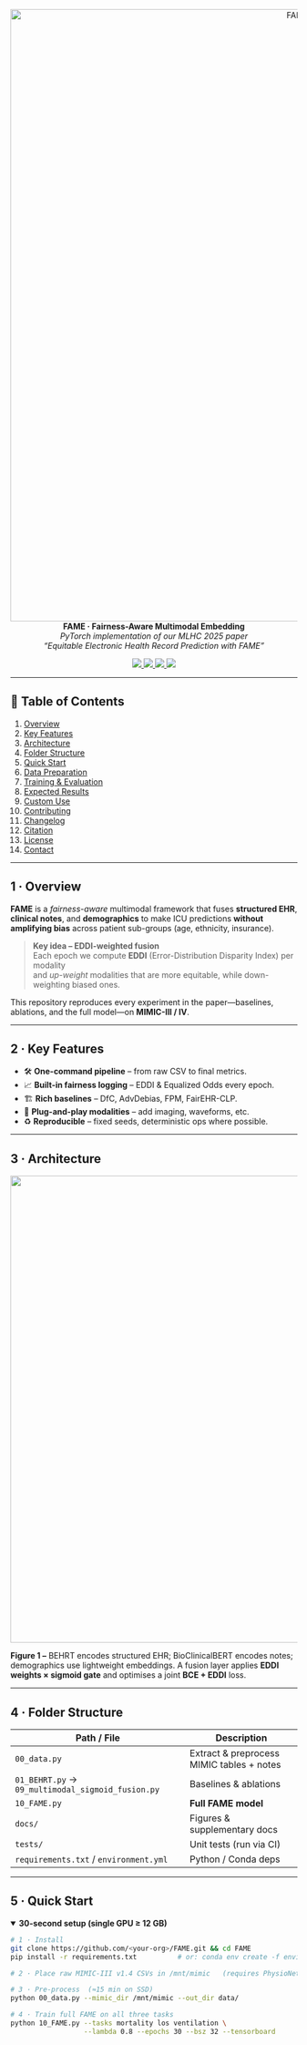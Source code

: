 <!-- ==================================================================== -->
<!--  README for FAME: Fairness-Aware Multimodal Embedding                -->
<!-- ==================================================================== -->

<p align="center">
  <img width="1075"
       alt="FAME architecture"
       src="https://github.com/user-attachments/assets/b3f603fa-b594-4723-bf5f-d8a5bacbf384" />
  <br>
  <b>FAME · Fairness-Aware Multimodal Embedding</b><br>
  <i>PyTorch implementation of our MLHC 2025 paper<br>
     “Equitable Electronic Health Record Prediction with FAME”</i>
</p>

<p align="center">
  <a href="https://arxiv.org/abs/2506.13104">
    <img src="https://img.shields.io/badge/arXiv-2506.13104-b31b1b">
  </a>
  <a href="https://github.com/&lt;your-org&gt;/FAME/actions">
    <img src="https://github.com/&lt;your-org&gt;/FAME/workflows/CI/badge.svg">
  </a>
  <a href="LICENSE">
    <img src="https://img.shields.io/badge/license-MIT-green">
  </a>
  <a href="https://pytorch.org">
    <img src="https://img.shields.io/badge/PyTorch-2.1%20%2B-ee4c2c">
  </a>
</p>


---

## 📜 Table of Contents
1. [Overview](#overview)  
2. [Key Features](#key-features)  
3. [Architecture](#architecture)  
4. [Folder Structure](#folder-structure)  
5. [Quick Start](#quick-start)  
6. [Data Preparation](#data-preparation)  
7. [Training & Evaluation](#training--evaluation)  
8. [Expected Results](#expected-results)  
9. [Custom Use](#custom-use)  
10. [Contributing](#contributing)  
11. [Changelog](#changelog)  
12. [Citation](#citation)  
13. [License](#license)  
14. [Contact](#contact)  

---

## 1 · Overview
**FAME** is a *fairness-aware* multimodal framework that fuses **structured EHR**, **clinical notes**, and **demographics** to make ICU predictions **without amplifying bias** across patient sub-groups (age, ethnicity, insurance).

> **Key idea – EDDI-weighted fusion**  
> Each epoch we compute **EDDI** (Error-Distribution Disparity Index) per modality  
> and *up-weight* modalities that are more equitable, while down-weighting biased ones.

This repository reproduces every experiment in the paper—baselines, ablations, and the full model—on **MIMIC-III / IV**.

---

## 2 · Key Features
* 🛠 **One-command pipeline** – from raw CSV to final metrics.  
* 📈 **Built-in fairness logging** – EDDI & Equalized Odds every epoch.  
* 🏗 **Rich baselines** – DfC, AdvDebias, FPM, FairEHR-CLP.  
* 🔌 **Plug-and-play modalities** – add imaging, waveforms, etc.  
* ♻ **Reproducible** – fixed seeds, deterministic ops where possible.

---

## 3 · Architecture
<p align="center">
  <img src="docs/figures/fame_architecture.png" width="820">
</p>

**Figure 1 –** BEHRT encodes structured EHR; BioClinicalBERT encodes notes;  
demographics use lightweight embeddings. A fusion layer applies **EDDI weights × sigmoid gate** and optimises a joint **BCE + EDDI** loss.

---

## 4 · Folder Structure

| Path / File | Description |
|-------------|-------------|
| `00_data.py` | Extract & preprocess MIMIC tables + notes |
| `01_BEHRT.py` → `09_multimodal_sigmoid_fusion.py` | Baselines & ablations |
| `10_FAME.py` | **Full FAME model** |
| `docs/` | Figures & supplementary docs |
| `tests/` | Unit tests (run via CI) |
| `requirements.txt` / `environment.yml` | Python / Conda deps |

---

## 5 · Quick Start
<details open>
<summary><b>30-second setup (single GPU ≥ 12 GB)</b></summary>

```bash
# 1 · Install
git clone https://github.com/<your-org>/FAME.git && cd FAME
pip install -r requirements.txt          # or: conda env create -f environment.yml

# 2 · Place raw MIMIC-III v1.4 CSVs in /mnt/mimic   (requires PhysioNet credential)

# 3 · Pre-process  (≈15 min on SSD)
python 00_data.py --mimic_dir /mnt/mimic --out_dir data/

# 4 · Train full FAME on all three tasks
python 10_FAME.py --tasks mortality los ventilation \
                  --lambda 0.8 --epochs 30 --bsz 32 --tensorboard
